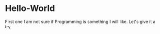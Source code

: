 # Hello-World
First one
I am not sure if Programming is something I will like. Let's give it a try.
